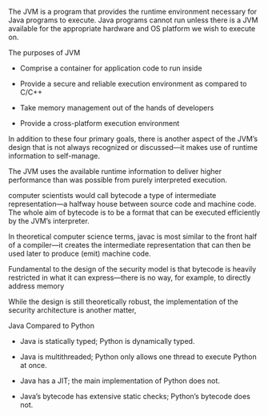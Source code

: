 The JVM is a program that provides the runtime environment necessary for Java programs to execute. Java programs cannot run unless there is a JVM available for the appropriate hardware and OS platform we wish to execute on.

The purposes of JVM

* Comprise a container for application code to run inside

* Provide a secure and reliable execution environment as compared to C/C++

* Take memory management out of the hands of developers

* Provide a cross-platform execution environment

In addition to these four primary goals, there is another aspect of the JVM’s design that is not always recognized or discussed—it makes use of runtime information to self-manage.

The JVM uses the available runtime information to deliver higher performance than was possible from purely interpreted execution.

computer scientists would call bytecode a type of intermediate representation—a halfway house between source code and machine code. The whole aim of bytecode is to be a format that can be executed efficiently by the JVM’s interpreter.

In theoretical computer science terms, javac is most similar to the front half of a compiler—it creates the intermediate representation that can then be used later to produce (emit) machine code.

Fundamental to the design of the security model is that bytecode is heavily restricted in what it can express—there is no way, for example, to directly address memory

While the design is still theoretically robust, the implementation of the security architecture is another matter,

Java Compared to Python

* Java is statically typed; Python is dynamically typed.

* Java is multithreaded; Python only allows one thread to execute Python at once.

* Java has a JIT; the main implementation of Python does not.

* Java’s bytecode has extensive static checks; Python’s bytecode does not.